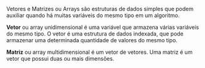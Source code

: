 Vetores e Matrizes ou Arrays são estruturas de dados simples que podem auxiliar quando há muitas variáveis do mesmo tipo em um algoritmo.

**Vetor** ou array unidimensional é uma variável que armazena várias variáveis do mesmo tipo.
O vetor é uma estrutura de dados indexada, que pode armazenar uma determinada quantidade de valores do mesmo tipo.

**Matriz** ou array multidimensional é um vetor de vetores.
Uma matriz é um vetor que possui duas ou mais dimensões.